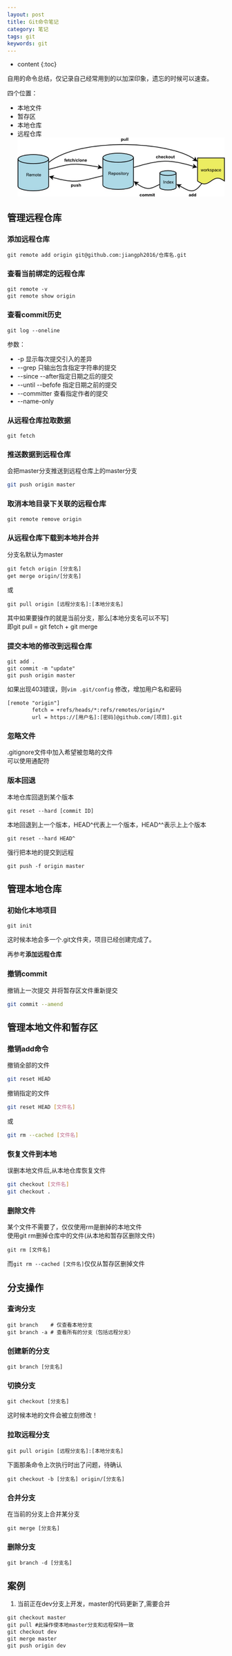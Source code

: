 ```yaml
---
layout: post
title: Git命令笔记
category: 笔记
tags: git
keywords: git
---
```


* content
{:toc}

自用的命令总结，仅记录自己经常用到的以加深印象，遗忘的时候可以速查。


四个位置：
- 本地文件
- 暂存区
- 本地仓库
- 远程仓库
![](/assets/img/notes/git.jpg)
## 管理远程仓库

### 添加远程仓库

```
git remote add origin git@github.com:jiangph2016/仓库名.git
```

### 查看当前绑定的远程仓库
```
git remote -v
git remote show origin 
```

### 查看commit历史

```
git log --oneline 
```

参数： 

- -p 显示每次提交引入的差异
- --grep 只输出包含指定字符串的提交
- --since --after指定日期之后的提交
- --until --befofe 指定日期之前的提交
- --committer 查看指定作者的提交
- --name-only



### 从远程仓库拉取数据

```
git fetch
```

### 推送数据到远程仓库

会把master分支推送到远程仓库上的master分支

```bash
git push origin master
```

### 取消本地目录下关联的远程仓库

```
git remote remove origin
```

### 从远程仓库下载到本地并合并
分支名默认为master
```
git fetch origin [分支名]
get merge origin/[分支名]
```
或
```
git pull origin [远程分支名]:[本地分支名]
```
其中如果要操作的就是当前分支，那么[本地分支名可以不写]  
即git pull = git fetch + git merge


### 提交本地的修改到远程仓库

```
git add .
git commit -m "update"
git push origin master
```

如果出现403错误，则`vim .git/config`
修改，增加用户名和密码  
```
[remote "origin"]
        fetch = +refs/heads/*:refs/remotes/origin/*
        url = https://[用户名]:[密码]@github.com/[项目].git
```


### 忽略文件

.gitignore文件中加入希望被忽略的文件  
可以使用通配符




### 版本回退

本地仓库回退到某个版本
```
git reset --hard [commit ID] 
```
本地回退到上一个版本，HEAD^代表上一个版本，HEAD^^表示上上个版本
```
git reset --hard HEAD^
```
强行把本地的提交到远程
```
git push -f origin master
```

## 管理本地仓库

### 初始化本地项目

```
git init
```
这时候本地会多一个.git文件夹，项目已经创建完成了。  

再参考**添加远程仓库**

### 撤销commit



撤销上一次提交  并将暂存区文件重新提交
```bash
git commit --amend
```



## 管理本地文件和暂存区

### 撤销add命令

撤销全部的文件
```bash
git reset HEAD
```
撤销指定的文件
```bash
git reset HEAD [文件名]
```
或
```bash
git rm --cached [文件名]
```

### 恢复文件到本地
误删本地文件后,从本地仓库恢复文件

```bash
git checkout [文件名]
git checkout .
```

### 删除文件

某个文件不需要了，仅仅使用rm是删掉的本地文件  
使用git rm删掉仓库中的文件(从本地和暂存区删除文件)
```
git rm [文件名]
```
而`git rm --cached [文件名]`仅仅从暂存区删掉文件

## 分支操作

### 查询分支

```
git branch    # 仅查看本地分支
git branch -a # 查看所有的分支（包括远程分支）
```
### 创建新的分支
```
git branch [分支名]
```
### 切换分支
```
git checkout [分支名]
```
这时候本地的文件会被立刻修改！  

### 拉取远程分支

```
git pull origin [远程分支名]:[本地分支名]
```
下面那条命令上次执行时出了问题，待确认
```
git checkout -b [分支名] origin/[分支名]
``` 

### 合并分支

在当前的分支上合并某分支
```
git merge [分支名]
```

### 删除分支
```
git branch -d [分支名]
```

## 案例

1. 当前正在dev分支上开发，master的代码更新了,需要合并
```
git checkout master 
git pull #此操作使本地master分支和远程保持一致
git checkout dev
git merge master
git push origin dev
```
